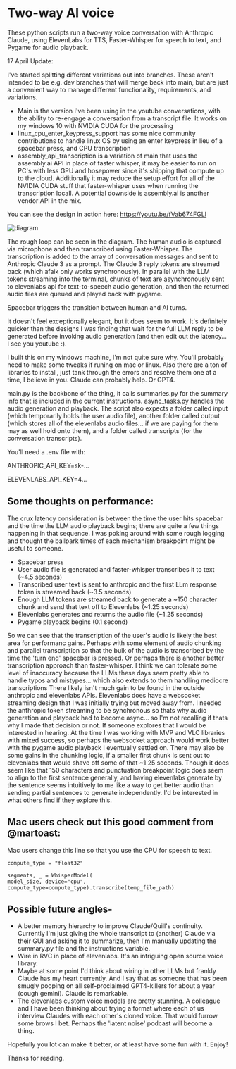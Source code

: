 # Two-way AI voice
These python scripts run a two-way voice conversation with Anthropic Claude, using ElevenLabs for TTS, Faster-Whisper for speech to text, and Pygame for audio playback. 

17 April Update:

I've started splitting different variations out into branches. These aren't intended to be e.g. dev branches that will merge back into main, but are just a convenient way to manage different functionality, requirements, and variations.
- Main is the version I've been using in the youtube conversations, with the ability to re-engage a conversation from a transcript file. It works on my windows 10 with NVIDIA CUDA for the processing
- linux_cpu_enter_keypress_support has some nice community contributions to handle linux OS by using an enter keypress in lieu of a spacebar press, and CPU transcription
- assembly_api_transcription is a variation of main that uses the assembly.ai API in place of faster whisper, it may be easier to run on PC's with less GPU and hosepower since it's shipping that compute up to the cloud. Additionally it may reduce the setup effort for all of the NVIDIA CUDA stuff that faster-whisper uses when running the transcription locall. A potential downside is assembly.ai is another vendor API in the mix.

You can see the design in action here: https://youtu.be/fVab674FGLI

![diagram](https://github.com/ccappetta/bidirectional_streaming_ai_voice/assets/36048795/a43d6e1d-4f6a-42c6-9e93-11f19466e989)

The rough loop can be seen in the diagram. The human audio is captured via microphone and then transcribed using Faster-Whisper. The transcription is added to the array of conversation messages and sent to Anthropic Claude 3 as a prompt. The Claude 3 reply tokens are streamed back (which afaik only works synchronously). 
In parallel with the LLM tokens streaming into the terminal, chunks of text are asynchronously sent to elevenlabs api for text-to-speech audio generation, and then the returned audio files are queued and played back with pygame.

Spacebar triggers the transition between human and AI turns.

It doesn't feel exceptionally elegant, but it does seem to work. It's definitely quicker than the designs I was finding that wait for the full LLM reply to be generated before invoking audio generation (and then edit out the latency... I see you youtube :). 

I built this on my windows machine, I'm not quite sure why. You'll probably need to make some tweaks if runing on mac or linux. Also there are a ton of libraries to install, just tank through the errors and resolve them one at a time, I believe in you. Claude can probably help. Or GPT4.

main.py is the backbone of the thing, it calls summaries.py for the summary info that is included in the current instructions. async_tasks.py handles the audio generation and playback. The script also expects a folder called input (which temporarily holds the user audio file), another folder called output (which stores all of the elevenlabs audio files... if we are paying for them may as well hold onto them), and a folder called transcripts (for the conversation transcripts).

You'll need a .env file with:

ANTHROPIC_API_KEY=sk-...

ELEVENLABS_API_KEY=4...





## Some thoughts on performance:

The crux latency consideration is between the time the user hits spacebar and the time the LLM audio playback begins; there are quite a few things happening in that sequence. I was poking around with some rough logging and thought the ballpark times of each mechanism breakpoint might be useful to someone.
- Spacebar press
- User audio file is generated and faster-whisper transcribes it to text (~4.5 seconds)
- Transcribed user text is sent to anthropic and the first LLm response token is streamed back (~3.5 seconds)
- Enough LLM tokens are streamed back to generate a ~150 character chunk and send that text off to Elevenlabs (~1.25 seconds)
- Elevenlabs generates and returns the audio file (~1.25 seconds)
- Pygame playback begins (0.1 second)

So we can see that the transcription of the user's audio is likely the best area for performanc gains. Perhaps with some element of audio chunking and parallel transcription so that the bulk of the audio is transcribed by the time the 'turn end' spacebar is pressed. Or perhaps there is another better transcription approach than faster-whisper. I think we can tolerate some level of inaccuracy because the LLMs these days seem pretty able to handle typos and mistypes... which also extends to them handling mediocre transcriptions
There likely isn't much gain to be found in the outside anthropic and elevenlabs APIs. Elevenlabs does have a websocket streaming design that I was initially trying but moved away from. I needed the anthropic token streaming to be synchronous so thats why audio generation and playback had to become async... so I'm not recalling if thats why I made that decision or not. If someone explores that I would be interested in hearing. At the time I was working with MVP and VLC libraries with mixed success, so perhaps the websocket approach would work better with the pygame audio playback I eventually settled on.
There may also be some gains in the chunking logic, if a smaller first chunk is sent out to elevenlabs that would shave off some of that ~1.25 seconds. Though it does seem like that 150 characters and punctuation breakpoint logic does seem to align to the first sentence generally, and having elevenlabs generate by the sentence seems intuitively to me like a way to get better audio than sending partial sentences to generate independently. I'd be interested in what others find if they explore this.



## Mac users check out this good comment from  @martoast:
Mac users change this line so that you use the CPU for speech to text.
```
compute_type = "float32"

segments, _ = WhisperModel(
model_size, device="cpu", compute_type=compute_type).transcribe(temp_file_path)
```




## Possible future angles-
- A better memory hierarchy to improve Claude/Quill's continuity. Currently I'm just giving the whole transcript to (another) Claude via their GUI and asking it to summarize, then I'm manually updating the summary.py file and the instructions variable.
- Wire in RVC in place of elevenlabs. It's an intriguing open source voice library.
- Maybe at some point I'd think about wiring in other LLMs but frankly Claude has my heart currently. And I say that as someone that has been smugly pooping on all self-proclaimed GPT4-killers for about a year (cough gemini). Claude is remarkable.
- The elevenlabs custom voice models are pretty stunning. A colleague and I have been thinking about trying a format where each of us interview Claudes with each other's cloned voice. That would furrow some brows I bet. Perhaps the 'latent noise' podcast will become a thing.

Hopefully you lot can make it better, or at least have some fun with it. Enjoy!

Thanks for reading.

